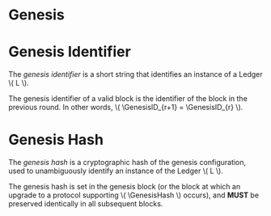 $$
\newcommand \Genesis {\mathrm{Genesis}}
\newcommand \GenesisID {\Genesis{\mathrm{ID}}}
\newcommand \Hash {\mathrm{Hash}}
\newcommand \GenesisHash {\Genesis\Hash}
$$

# Genesis

# Genesis Identifier

The _genesis identifier_ is a short string that identifies an instance of a Ledger
\\( L \\).

The genesis identifier of a valid block is the identifier of the block in the previous
round. In other words, \\( \GenesisID_{r+1} = \GenesisID_{r} \\).

# Genesis Hash

The _genesis hash_ is a cryptographic hash of the genesis configuration, used to unambiguously
identify an instance of the Ledger \\( L \\).

The genesis hash is set in the genesis block (or the block at which an upgrade to
a protocol supporting \\( \GenesisHash \\) occurs), and **MUST** be preserved identically
in all subsequent blocks.
